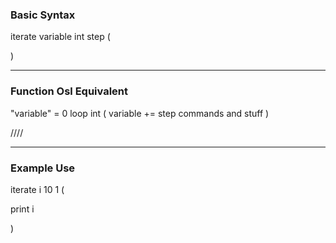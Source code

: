 ### Basic Syntax

iterate variable int step (

)

---

### Function Osl Equivalent

"variable" = 0
loop int (
variable += step
commands and stuff
)

////

---

### Example Use
iterate i 10 1 (

print i

)
